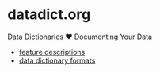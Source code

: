 # datadict.org

Data Dictionaries ❤️ Documenting Your Data

- [feature descriptions](_data/feature_descriptions.yml)
- [data dictionary formats](_data/formats)


